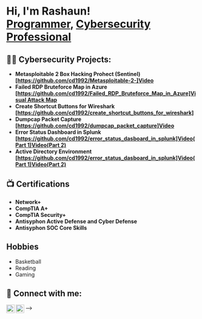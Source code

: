 <h1>Hi, I'm Rashaun! <br/><a href="https://github.com/cd1992">Programmer</a>, <a href="https://www.linkedin.com/in/curtis-dirton-41523a158/">Cybersecurity Professional</a></h1>

<h2>👨‍💻 Cybersecurity Projects:</h2>

- <b>Metasploitable 2 Box Hacking Prohect (Sentinel) [https://github.com/cd1992/Metasploitable-2-]<a href="https://youtu.be/6gdHM36wndU">Video</a></b>
- <b>Failed RDP Bruteforce Map in Azure [https://github.com/cd1992/Failed_RDP_Bruteforce_Map_in_Azure]<a href="https://github.com/cd1992/Failed_RDP_Bruteforce_Map_in_Azure/blob/main/1687880017951.jpg">Visual Attack Map</a></b>
- <b>Create Shortcut Buttons for Wireshark [https://github.com/cd1992/create_shortcut_buttons_for_wireshark]</b>
- <b>Dumpcap Packet Capture [https://github.com/cd1992/dumpcap_packet_capture]<a href="https://www.youtube.com/watch?v=TPzZ-lo97mk">Video</a></b>
- <b>Error Status Dashboard in Splunk [https://github.com/cd1992/error_status_dasboard_in_splunk]<a href="https://www.youtube.com/watch?v=S3_XGzwsMfk">Video(Part 1)</a><a href="https://www.youtube.com/watch?v=tCWFMH2LMtg">Video(Part 2)</a></b>
- <b>Active Directory Environment [https://github.com/cd1992/error_status_dasboard_in_splunk]<a href="https://youtu.be/9f_ojIL6fEE">Video(Part 1)</a><a href="https://youtu.be/-POG1IXZ-hQ">Video(Part 2)</a></b>

<h2>📺 Certifications</h2>

- <b>Network+</b>
- <b>CompTIA A+</b>
- <b>CompTIA Security+</b>
- <b>Antisyphon Active Defense and Cyber Defense</b>
- <b>Antisyphon SOC Core Skills</a></b>

<h2>Hobbies</h2>

- Basketball
- Reading
- Gaming

<h2> 🤳 Connect with me:</h2>

[<img align="left" alt="JoshMadakor | YouTube" width="22px" src="https://cdn.jsdelivr.net/npm/simple-icons@v3/icons/youtube.svg" />][youtube]
[<img align="left" alt="JoshMadakor | LinkedIn" width="22px" src="https://cdn.jsdelivr.net/npm/simple-icons@v3/icons/linkedin.svg" />][linkedin]


[youtube]: https://www.youtube.com/@ATL201000
[linkedin]: https://www.linkedin.com/in/curtis-dirton-41523a158/

<!--
**joshmadakor1/joshmadakor1** is a ✨ _special_ ✨ repository because its `README.md` (this file) appears on your GitHub profile.

Here are some ideas to get you started:

- 🔭 I’m currently working on ...
- 🌱 I’m currently learning ...
- 👯 I’m looking to collaborate on ...
- 🤔 I’m looking for help with ...
- 💬 Ask me about ...
- 📫 How to reach me: ...
- 😄 Pronouns: ...
- ⚡ Fun fact: ...
-->
-->

